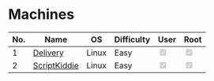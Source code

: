 # Machines

| No. | Name | OS | Difficulty | User | Root |
| --- | --- | --- | --- | --- | --- |
| 1 | <a href="Delivery">Delivery</a> | Linux | Easy | <input type="checkbox" disabled checked /> | <input type="checkbox" disabled checked /> | 
| 2 | <a href="ScriptKiddie">ScriptKiddie</a> | Linux | Easy | <input type="checkbox" disabled checked /> | <input type="checkbox" disabled checked /> | 